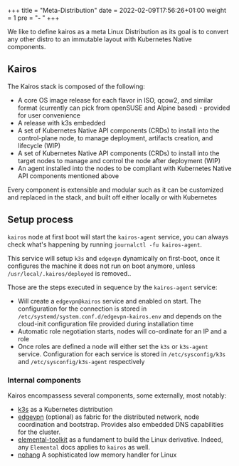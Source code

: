 +++
title = "Meta-Distribution"
date = 2022-02-09T17:56:26+01:00
weight = 1
pre = "<b>- </b>"
+++

We like to define kairos as a meta Linux Distribution as its goal is to convert any other distro to an immutable layout with Kubernetes Native components.

## Kairos

The Kairos stack is composed of the following:

- A core OS image release for each flavor in ISO, qcow2, and similar format (currently can pick from openSUSE and Alpine based) - provided for user convenience
- A release with k3s embedded
- A set of Kubernetes Native API components (CRDs) to install into the control-plane node, to manage deployment, artifacts creation, and lifecycle (WIP)
- A set of Kubernetes Native API components (CRDs) to install into the target nodes to manage and control the node after deployment (WIP)
- An agent installed into the nodes to be compliant with Kubernetes Native API components mentioned above

Every component is extensible and modular such as it can be customized and replaced in the stack, and built off either locally or with Kubernetes

## Setup process

`kairos` node at first boot will start the `kairos-agent` service, you can always check what's happening by running `journalctl -fu kairos-agent`.

This service will setup `k3s` and `edgevpn` dynamically on first-boot, once it configures the machine it does not run on boot anymore, unless `/usr/local/.kairos/deployed` is removed..

Those are the steps executed in sequence by the `kairos-agent` service:

- Will create a `edgevpn@kairos` service and enabled on start. The configuration for the connection is stored in `/etc/systemd/system.conf.d/edgevpn-kairos.env` and depends on the cloud-init configuration file provided during installation time
- Automatic role negotiation starts, nodes will co-ordinate for an IP and a role
- Once roles are defined a node will either set the `k3s` or `k3s-agent` service. Configuration for each service is stored in `/etc/sysconfig/k3s` and `/etc/sysconfig/k3s-agent` respectively
  
### Internal components

Kairos encompassess several components, some externally, most notably:

- [k3s](https://k3s.io) as a Kubernetes distribution
- [edgevpn](https://mudler.github.io/edgevpn) (optional) as fabric for the distributed network, node coordination and bootstrap. Provides also embedded DNS capabilities for the cluster.
- [elemental-toolkit](https://rancher.github.io/elemental-toolkit/docs/) as a fundament to build the Linux derivative. Indeed, any `Elemental` docs applies to `kairos` as well.
- [nohang](https://github.com/hakavlad/nohang) A sophisticated low memory handler for Linux 